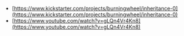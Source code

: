 - [https://www.kickstarter.com/projects/burningwheel/inheritance-0](https://www.kickstarter.com/projects/burningwheel/inheritance-0)
- [https://www.youtube.com/watch?v=gLQn4Vr4Kn8](https://www.youtube.com/watch?v=gLQn4Vr4Kn8)